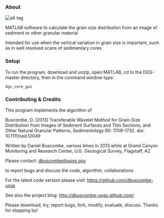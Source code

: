 ### About

![alt tag](http://dbuscombe-usgs.github.io/figs/2013-02-24-dgs/nicegrains1.jpg)

MATLAB software to calculate the grain size distribution from an image of sediment or other granular material

Intended for use when the vertical variation in grain size is important, such as in well resolved scans of sedimentary cores

### Setup

To run the program, download and unzip, open MATLAB, cd to the DGS-master directory, then in the command window type:

```
dgs_core_gui 
```

### Contributing & Credits

This program implements the algorithm of 

Buscombe, D. (2013) Transferable Wavelet Method for Grain-Size Distribution from Images of Sediment Surfaces and Thin Sections, and Other Natural Granular Patterns, Sedimentology 60: 1709–1732. doi: 10.1111/sed.12049

Written by Daniel Buscombe, various times in 2013
while at
Grand Canyon Monitoring and Research Center, U.G. Geological Survey, Flagstaff, AZ 

Please contact:
dbuscombe@usgs.gov

to report bugs and discuss the code, algorithm, collaborations

For the latest code version please visit:
https://github.com/dbuscombe-usgs

See also the project blog: 
http://dbuscombe-usgs.github.com/

Please download, try, report bugs, fork, modify, evaluate, discuss. Thanks for stopping by!
